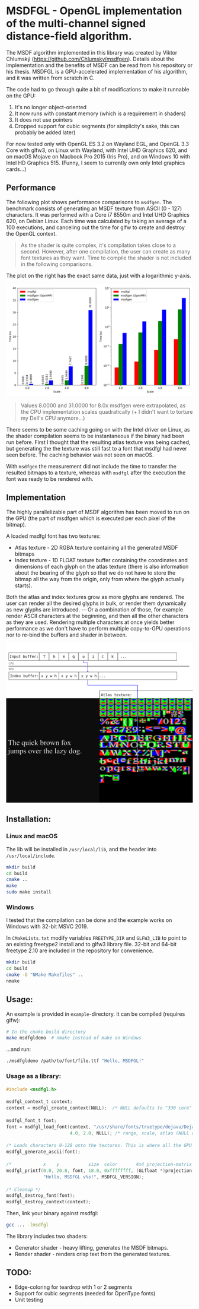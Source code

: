 # MSDFGL - OpenGL implementation of the multi-channel signed distance-field algorithm.

The MSDF algorithm implemented in this library was created by Viktor Chlumský (https://github.com/Chlumsky/msdfgen). Details about the implementation and the benefits of MSDF can be read from his repository or his thesis. MSDFGL is a GPU-accelerated implementation of his algorithm, and it was written from scratch in C.

The code had to go through quite a bit of modifications to make it runnable on the GPU:
1. It's no longer object-oriented
2. It now runs with constant memory (which is a requirement in shaders)
3. It does not use pointers
4. Dropped support for cubic segments (for simplicity's sake, this can probably be added later)

For now tested only with OpenGL ES 3.2 on Wayland EGL, and OpenGL 3.3 Core with glfw3, on Linux with Wayland, with Intel UHD Graphics 620, and on macOS Mojave on Macbook Pro 2015 (Iris Pro), and on Windows 10 with Intel HD Graphics 515. (Funny, I seem to currently own only Intel graphics cards...)

## Performance
The following plot shows performance comparisons to `msdfgen`. The benchmark consists of generating an MSDF texture from ASCII (0 - 127) characters. It was performed with a Core i7 8550m and Intel UHD Graphics 620, on Debian Linux. Each time was calculated by taking an average of a 100 executions, and canceling out the time for glfw to create and destroy the OpenGL context.

> As the shader is quite complex, it's compilation takes close to a second. However, after one compilation, the user can create as many font textures as they want. Time to compile the shader is not included in the following comparisons.

The plot on the right has the exact same data, just with a logarithmic y-axis.

![Benchmarks](img/benchmarks.png)

> Values 8.0000 and 31.0000 for 8.0x msdfgen were extrapolated, as the CPU implementation scales quadratically (+ I didn't want to torture my Dell's CPU anymore...)

There seems to be some caching going on with the Intel driver on Linux, as the shader compilation seems to be instantaneous if the binary had been run before. First I thought that the resulting atlas texture was being cached, but generating the the texture was still fast to a font that msdfgl had never seen before. The caching behavior was not seen on macOS.

With `msdfgen` the measurement did not include the time to transfer the resulted bitmaps to a texture, whereas with `msdfgl` after the execution the font was ready to be rendered with.


## Implementation
The highly parallelizable part of MSDF algorithm has been moved to run on the GPU (the part of msdfgen which is executed per each pixel of the bitmap).

A loaded msdfgl font has two textures:
- Atlas texture - 2D RGBA texture containing all the generated MSDF bitmaps
- Index texture - 1D FLOAT texture buffer containing the coordinates and dimensions of each glyph on the atlas texture (there is also information about the bearing of the glyph so that we do not have to store the bitmap all the way from the origin, only from where the glyph actually starts).

Both the atlas and index textures grow as more glyphs are rendered. The user can render all the desired glyphs in bulk, or render them dynamically as new glyphs are introduced. -- Or a combination of those, for example render ASCII characters at the beginning, and then all the other characters as they are used. Rendering multiple characters at once yields better performance as we don't have to perform multiple copy-to-GPU operations nor to re-bind the buffers and shader in between.

![Implementation](img/diagram.png)

## Installation:

### Linux and macOS
The lib will be installed in `/usr/local/lib`, and the header into `/usr/local/include`.
```sh
mkdir build
cd build
cmake ..
make
sudo make install
```

### Windows
I tested that the compilation can be done and the example works on Windows with 32-bit MSVC 2019.

In `CMakeLists.txt` modify variables `FREETYPE_DIR` and `GLFW3_LIB` to point to an existing freetype2 install and to glfw3 library file. 32-bit and 64-bit freetype 2.10 are included in the repository for convenience.

```sh
mkdir build
cd build
cmake -G "NMake Makefiles" ..
nmake
```

## Usage:

An example is provided in `example`-directory. It can be compiled (requires glfw):
```sh
# In the cmake build directory
make msdfgldemo  # nmake instead of make on Windows
```
...and run:
```sh
./msdfgldemo /path/to/font/file.ttf "Hello, MSDFGL!"
```

### Usage as a library:
```C
#include <msdfgl.h>

msdfgl_context_t context;
context = msdfgl_create_context(NULL);  /* NULL defaults to "330 core" */

msdfgl_font_t font;
font = msdfgl_load_font(context, "/usr/share/fonts/truetype/dejavu/DejaVuSansMono.ttf",
                        4.0, 2.0, NULL); /* range, scale, atlas (NULL creates a new one) */

/* Loads characters 0-128 onto the textures. This is where all the GPU cycles went. */
msdfgl_generate_ascii(font);

/*            x    y           size  color       4x4 projection-matrix  flags */
msdfgl_printf(0.0, 20.0, font, 18.0, 0xffffffff, (GLfloat *)projection, MSDFGL_KERNING,
              "Hello, MSDFGL v%s!", MSDFGL_VERSION);

/* Cleanup */
msdfgl_destroy_font(font);
msdfgl_destroy_context(context);
```
Then, link your binary against msdfgl:
```sh
gcc ... -lmsdfgl
```

The library includes two shaders:
- Generator shader - heavy lifting, generates the MSDF bitmaps.
- Render shader - renders crisp text from the generated textures.


## TODO:
- Edge-coloring for teardrop with 1 or 2 segments
- Support for cubic segments (needed for OpenType fonts)
- Unit testing

